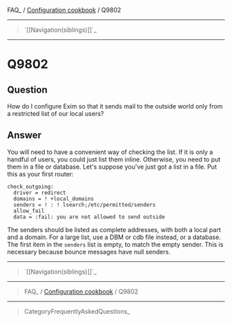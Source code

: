 FAQ\_ / [Configuration cookbook](FAQ/Configuration_cookbook) / Q9802

* * * * *

> \`[[Navigation(siblings)]]\`\_

* * * * *

Q9802
=====

Question
--------

How do I configure Exim so that it sends mail to the outside world only
from a restricted list of our local users?

Answer
------

You will need to have a convenient way of checking the list. If it is
only a handful of users, you could just list them inline. Otherwise, you
need to put them in a file or database. Let's suppose you've just got a
list in a file. Put this as your first router:

    check_outgoing:
      driver = redirect
      domains = ! +local_domains
      senders = ! : ! lsearch;/etc/permitted/senders
      allow_fail
      data = :fail: you are not allowed to send outside

The senders should be listed as complete addresses, with both a local
part and a domain. For a large list, use a DBM or cdb file instead, or a
database. The first item in the `senders` list is empty, to match the
empty sender. This is necessary because bounce messages have null
senders.

* * * * *

> \`[[Navigation(siblings)]]\`\_

* * * * *

> FAQ\_ / [Configuration cookbook](FAQ/Configuration_cookbook) / Q9802

* * * * *

> CategoryFrequentlyAskedQuestions\_
